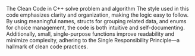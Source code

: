 The Clean Code in C++ 
solve problem and algorithm 
The style used in this code emphasizes clarity and organization, making the logic easy to follow. By using meaningful names, structs for grouping related data, and enums for choice management, the code is both intuitive and self-documenting. Additionally, small, single-purpose functions improve readability and minimize complexity, adhering to the Single Responsibility Principle—a hallmark of clean code practices.





